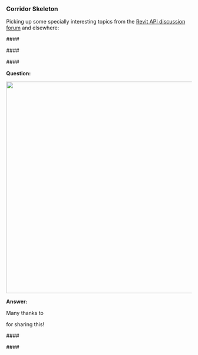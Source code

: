 <head>
<meta http-equiv="Content-Type" content="text/html; charset=utf-8">
<link rel="stylesheet" type="text/css" href="bc.css">
<script src="https://cdn.rawgit.com/google/code-prettify/master/loader/run_prettify.js" type="text/javascript"></script>
</head>

<!---

- alpha shape
  Get room centerline(s) and intersections (For corridors/passage type rooms)
  https://forums.autodesk.com/t5/revit-api-forum/get-room-centerline-s-and-intersections-for-corridors-passage/m-p/11212632
  https://forums.autodesk.com/t5/revit-api-forum/get-room-centerline-s-and-intersections-for-corridors-passage/m-p/11216756

twitter:

 in the #RevitAPI SDK @AutodeskForge @AutodeskRevit #bim #DynamoBim #ForgeDevCon https://autode.sk/paramcloud



&ndash; 
...

linkedin:



#bim #DynamoBim #ForgeDevCon #Revit #API #IFC #SDK #AI #VisualStudio #Autodesk #AEC #adsk

the [Revit API discussion forum](http://forums.autodesk.com/t5/revit-api-forum/bd-p/160) thread

<center>
<img src="img/" alt="" title="" width="600" height=""/>
<p style="font-size: 80%; font-style:italic"></p>
</center>

-->

### Corridor Skeleton

Picking up some specially interesting topics from
the [Revit API discussion forum](http://forums.autodesk.com/t5/revit-api-forum/bd-p/160) and
elsewhere:




####<a name="2"></a> 


####<a name="3"></a> 

####<a name="3b"></a> 


**Question:** 

<center>
<img src="img/.png" alt="" title="" width="575"/> <!-- 575 -->
</center>

**Answer:** 

Many thanks to 

for sharing this!

####<a name="4"></a> 

####<a name="5"></a> 

<pre class="prettyprint">

  
</pre>


